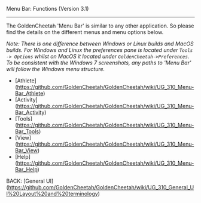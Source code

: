 Menu Bar: Functions (Version 3.1)
***

The GoldenCheetah 'Menu Bar' is similar to any other application. So please find the details on the different menus and menu options below.

_Note: There is one difference between Windows or Linux builds and MacOS builds. For Windows and Linux the preferences pane is located under `Tools -> Options` whilst on MacOS it located under `GoldenCheetah->Preferences`. To be consistent with the Windows 7 screenshots, any paths to 'Menu Bar' will follow the Windows menu structure._

* [Athlete] (https://github.com/GoldenCheetah/GoldenCheetah/wiki/UG_310_Menu-Bar_Athlete)
* [Activity] (https://github.com/GoldenCheetah/GoldenCheetah/wiki/UG_310_Menu-Bar_Activity)
* [Tools] (https://github.com/GoldenCheetah/GoldenCheetah/wiki/UG_310_Menu-Bar_Tools)
* [View] (https://github.com/GoldenCheetah/GoldenCheetah/wiki/UG_310_Menu-Bar_View)
* [Help] (https://github.com/GoldenCheetah/GoldenCheetah/wiki/UG_310_Menu-Bar_Help)

BACK: [General UI] (https://github.com/GoldenCheetah/GoldenCheetah/wiki/UG_310_General_UI%20Layout%20and%20terminology)


